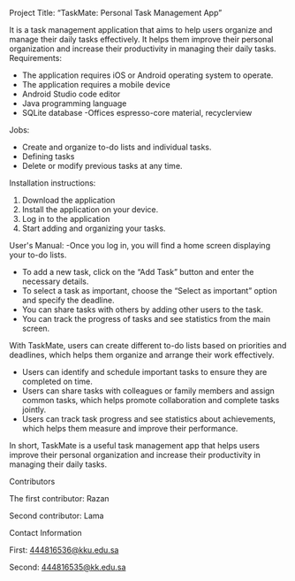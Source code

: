 Project Title: “TaskMate: Personal Task Management App”
                                                                                               
  It is a task management application that aims to help users organize and manage their daily tasks effectively.
It helps them improve their personal organization and increase their productivity in managing their daily tasks.
Requirements:
- The application requires iOS or Android operating system to operate.
- The application requires a mobile device
- Android Studio code editor
- Java programming language
- SQLite database
-Offices espresso-core material, recyclerview

Jobs:
- Create and organize to-do lists and individual tasks.
- Defining tasks
- Delete or modify previous tasks at any time.

Installation instructions:
1. Download the application
2. Install the application on your device.
3. Log in to the application
4. Start adding and organizing your tasks.

User's Manual:
-Once you log in, you will find a home screen displaying your to-do lists.
- To add a new task, click on the “Add Task” button and enter the necessary details.
- To select a task as important, choose the “Select as important” option and specify the deadline.
- You can share tasks with others by adding other users to the task.
- You can track the progress of tasks and see statistics from the main screen.

With TaskMate, users can create different to-do lists based on priorities and deadlines, which helps them organize and arrange their work effectively.
- Users can identify and schedule important tasks to ensure they are completed on time.
- Users can share tasks with colleagues or family members and assign common tasks, which helps promote collaboration and complete tasks jointly.
- Users can track task progress and see statistics about achievements, which helps them measure and improve their performance.

In short, TaskMate is a useful task management app that helps users improve their personal organization and increase their productivity in managing their daily tasks.

Contributors

The first contributor: Razan

Second contributor: Lama


Contact Information

First: 444816536@kku.edu.sa

Second: 444816535@kk.edu.sa
